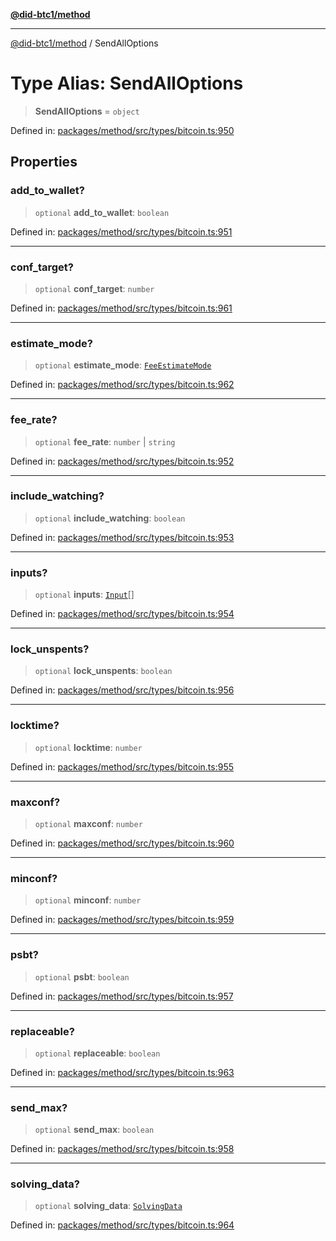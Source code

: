 [**@did-btc1/method**](../README.md)

***

[@did-btc1/method](../globals.md) / SendAllOptions

# Type Alias: SendAllOptions

> **SendAllOptions** = `object`

Defined in: [packages/method/src/types/bitcoin.ts:950](https://github.com/dcdpr/did-btc1-js/blob/751aedd75738c26882a2149e644ae32b9e424707/packages/method/src/types/bitcoin.ts#L950)

## Properties

### add\_to\_wallet?

> `optional` **add\_to\_wallet**: `boolean`

Defined in: [packages/method/src/types/bitcoin.ts:951](https://github.com/dcdpr/did-btc1-js/blob/751aedd75738c26882a2149e644ae32b9e424707/packages/method/src/types/bitcoin.ts#L951)

***

### conf\_target?

> `optional` **conf\_target**: `number`

Defined in: [packages/method/src/types/bitcoin.ts:961](https://github.com/dcdpr/did-btc1-js/blob/751aedd75738c26882a2149e644ae32b9e424707/packages/method/src/types/bitcoin.ts#L961)

***

### estimate\_mode?

> `optional` **estimate\_mode**: [`FeeEstimateMode`](FeeEstimateMode.md)

Defined in: [packages/method/src/types/bitcoin.ts:962](https://github.com/dcdpr/did-btc1-js/blob/751aedd75738c26882a2149e644ae32b9e424707/packages/method/src/types/bitcoin.ts#L962)

***

### fee\_rate?

> `optional` **fee\_rate**: `number` \| `string`

Defined in: [packages/method/src/types/bitcoin.ts:952](https://github.com/dcdpr/did-btc1-js/blob/751aedd75738c26882a2149e644ae32b9e424707/packages/method/src/types/bitcoin.ts#L952)

***

### include\_watching?

> `optional` **include\_watching**: `boolean`

Defined in: [packages/method/src/types/bitcoin.ts:953](https://github.com/dcdpr/did-btc1-js/blob/751aedd75738c26882a2149e644ae32b9e424707/packages/method/src/types/bitcoin.ts#L953)

***

### inputs?

> `optional` **inputs**: [`Input`](Input.md)[]

Defined in: [packages/method/src/types/bitcoin.ts:954](https://github.com/dcdpr/did-btc1-js/blob/751aedd75738c26882a2149e644ae32b9e424707/packages/method/src/types/bitcoin.ts#L954)

***

### lock\_unspents?

> `optional` **lock\_unspents**: `boolean`

Defined in: [packages/method/src/types/bitcoin.ts:956](https://github.com/dcdpr/did-btc1-js/blob/751aedd75738c26882a2149e644ae32b9e424707/packages/method/src/types/bitcoin.ts#L956)

***

### locktime?

> `optional` **locktime**: `number`

Defined in: [packages/method/src/types/bitcoin.ts:955](https://github.com/dcdpr/did-btc1-js/blob/751aedd75738c26882a2149e644ae32b9e424707/packages/method/src/types/bitcoin.ts#L955)

***

### maxconf?

> `optional` **maxconf**: `number`

Defined in: [packages/method/src/types/bitcoin.ts:960](https://github.com/dcdpr/did-btc1-js/blob/751aedd75738c26882a2149e644ae32b9e424707/packages/method/src/types/bitcoin.ts#L960)

***

### minconf?

> `optional` **minconf**: `number`

Defined in: [packages/method/src/types/bitcoin.ts:959](https://github.com/dcdpr/did-btc1-js/blob/751aedd75738c26882a2149e644ae32b9e424707/packages/method/src/types/bitcoin.ts#L959)

***

### psbt?

> `optional` **psbt**: `boolean`

Defined in: [packages/method/src/types/bitcoin.ts:957](https://github.com/dcdpr/did-btc1-js/blob/751aedd75738c26882a2149e644ae32b9e424707/packages/method/src/types/bitcoin.ts#L957)

***

### replaceable?

> `optional` **replaceable**: `boolean`

Defined in: [packages/method/src/types/bitcoin.ts:963](https://github.com/dcdpr/did-btc1-js/blob/751aedd75738c26882a2149e644ae32b9e424707/packages/method/src/types/bitcoin.ts#L963)

***

### send\_max?

> `optional` **send\_max**: `boolean`

Defined in: [packages/method/src/types/bitcoin.ts:958](https://github.com/dcdpr/did-btc1-js/blob/751aedd75738c26882a2149e644ae32b9e424707/packages/method/src/types/bitcoin.ts#L958)

***

### solving\_data?

> `optional` **solving\_data**: [`SolvingData`](SolvingData.md)

Defined in: [packages/method/src/types/bitcoin.ts:964](https://github.com/dcdpr/did-btc1-js/blob/751aedd75738c26882a2149e644ae32b9e424707/packages/method/src/types/bitcoin.ts#L964)
